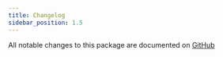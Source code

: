 ```yaml
---
title: Changelog
sidebar_position: 1.5
---
```


All notable changes to this package are documented on [GitHub](https://github.com/Javaabu/status-events/blob/main/CHANGELOG.md)
